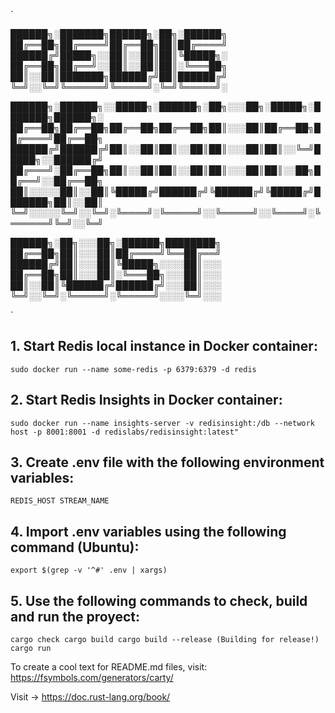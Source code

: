 `

██████╗░███████╗██████╗░██╗░██████╗
██╔══██╗██╔════╝██╔══██╗██║██╔════╝
██████╔╝█████╗░░██║░░██║██║╚█████╗░
██╔══██╗██╔══╝░░██║░░██║██║░╚═══██╗
██║░░██║███████╗██████╔╝██║██████╔╝
╚═╝░░╚═╝╚══════╝╚═════╝░╚═╝╚═════╝░

██████╗░██████╗░░█████╗░██████╗░██╗░░░██╗░█████╗░███████╗██████╗░
██╔══██╗██╔══██╗██╔══██╗██╔══██╗██║░░░██║██╔══██╗██╔════╝██╔══██╗
██████╔╝██████╔╝██║░░██║██║░░██║██║░░░██║██║░░╚═╝█████╗░░██████╔╝
██╔═══╝░██╔══██╗██║░░██║██║░░██║██║░░░██║██║░░██╗██╔══╝░░██╔══██╗
██║░░░░░██║░░██║╚█████╔╝██████╔╝╚██████╔╝╚█████╔╝███████╗██║░░██║
╚═╝░░░░░╚═╝░░╚═╝░╚════╝░╚═════╝░░╚═════╝░░╚════╝░╚══════╝╚═╝░░╚═╝

██████╗░██╗░░░██╗░██████╗████████╗
██╔══██╗██║░░░██║██╔════╝╚══██╔══╝
██████╔╝██║░░░██║╚█████╗░░░░██║░░░
██╔══██╗██║░░░██║░╚═══██╗░░░██║░░░
██║░░██║╚██████╔╝██████╔╝░░░██║░░░
╚═╝░░╚═╝░╚═════╝░╚═════╝░░░░╚═╝░░░

`

## 1. Start Redis local instance in Docker container:
`
    sudo docker run --name some-redis -p 6379:6379 -d redis
`

## 2. Start Redis Insights in Docker container:
`
    sudo docker run --name insights-server -v redisinsight:/db --network host -p 8001:8001 -d redislabs/redisinsight:latest"
`

## 3. Create .env file with the following environment variables:
`
    REDIS_HOST
    STREAM_NAME
`

## 4. Import .env variables using the following command (Ubuntu):
`
    export $(grep -v '^#' .env | xargs)
`

## 5. Use the following commands to check, build and run the proyect:
`
    cargo check
    cargo build
    cargo build --release (Building for release!)
    cargo run
`

To create a cool text for README.md files, visit: https://fsymbols.com/generators/carty/

Visit -> https://doc.rust-lang.org/book/